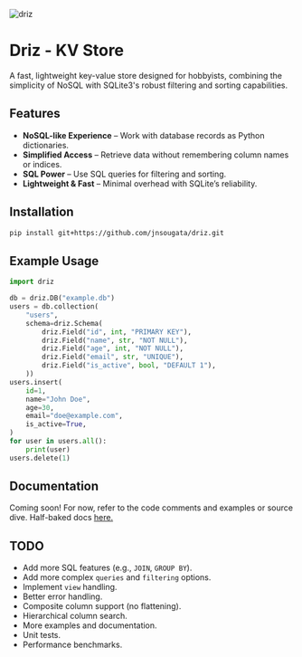 ![driz](https://github.com/user-attachments/assets/75f99420-b480-4199-987d-8542e6236507)
# Driz - KV Store
A fast, lightweight key-value store designed for hobbyists, combining the simplicity of NoSQL with SQLite3's robust filtering and sorting capabilities.
## Features
- **NoSQL-like Experience** – Work with database records as Python dictionaries.
- **Simplified Access** – Retrieve data without remembering column names or indices.
- **SQL Power** – Use SQL queries for filtering and sorting.
- **Lightweight & Fast** – Minimal overhead with SQLite’s reliability.

## Installation
```sh
pip install git+https://github.com/jnsougata/driz.git
```

## Example Usage

```python
import driz

db = driz.DB("example.db")
users = db.collection(
    "users",
    schema=driz.Schema(
        driz.Field("id", int, "PRIMARY KEY"),
        driz.Field("name", str, "NOT NULL"),
        driz.Field("age", int, "NOT NULL"),
        driz.Field("email", str, "UNIQUE"),
        driz.Field("is_active", bool, "DEFAULT 1"),
    ))
users.insert(
    id=1,
    name="John Doe",
    age=30,
    email="doe@example.com",
    is_active=True,
)
for user in users.all():
    print(user)
users.delete(1)
```

## Documentation
Coming soon! For now, refer to the code comments and examples or source dive.
Half-baked docs [here.](https://driz.readthedocs.io/en/latest/)

## TODO
- Add more SQL features (e.g., `JOIN`, `GROUP BY`).
- Add more complex `queries` and `filtering` options.
- Implement `view` handling.
- Better error handling.
- Composite column support (no flattening).
- Hierarchical column search.
- More examples and documentation.
- Unit tests.
- Performance benchmarks.
